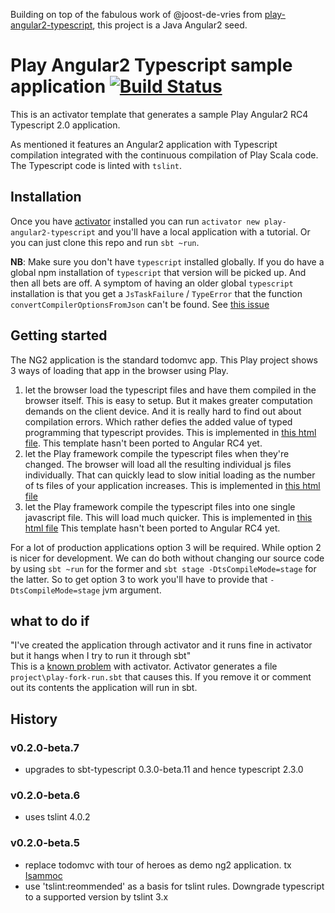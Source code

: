 Building on top of the fabulous work of @joost-de-vries from [play-angular2-typescript](https://github.com/joost-de-vries/play-angular2-typescript), this project is a Java Angular2 seed.

# Play Angular2 Typescript sample application [![Build Status](https://travis-ci.org/joost-de-vries/play-angular2-typescript.png?branch=master)](https://travis-ci.org/joost-de-vries/play-angular2-typescript)

This is an activator template that generates a sample Play Angular2 RC4 Typescript 2.0 application.

As mentioned it features an Angular2 application with Typescript compilation integrated with the continuous compilation of Play Scala code. The Typescript code is linted with `tslint`.

## Installation
Once you have [activator](https://www.typesafe.com/community/core-tools/activator-and-sbt) installed you can run `activator new play-angular2-typescript` and you'll have a local application with a tutorial. Or you can just clone this repo and run `sbt ~run`.  

**NB**: Make sure you don't have `typescript` installed globally. If you do have a global npm installation of `typescript` that version will be picked up. And then all bets are off.
A symptom of having an older global `typescript` installation is that you get a `JsTaskFailure` / `TypeError` that the function `convertCompilerOptionsFromJson` can't be found. See [this issue](https://github.com/joost-de-vries/play-angular2-typescript/issues/1)


## Getting started
The NG2 application is the standard todomvc app. 
This Play project shows 3 ways of loading that app in the browser using Play.  
1. let the browser load the typescript files and have them compiled in the browser itself. This is easy to setup. But it makes greater computation demands on the client device. And it is really hard to find out about compilation errors. Which rather defies the added value of typed programming that typescript provides. This is implemented in [this html file](https://github.com/joost-de-vries/play-angular2-typescript/blob/master/app/views/index.scala.html). This template hasn't been ported to Angular RC4 yet.  
2. let the Play framework compile the typescript files when they're changed. The browser will load all the resulting individual js files individually. That can quickly lead to slow initial loading as the number of ts files of your application increases. This is implemented in [this html file](https://github.com/joost-de-vries/play-angular2-typescript/blob/master/app/views/index1.scala.html)  
3. let the Play framework compile the typescript files into one single javascript file. This will load much quicker. This is implemented in [this html file](https://github.com/joost-de-vries/play-angular2-typescript/blob/master/app/views/index2.scala.html) This template hasn't been ported to Angular RC4 yet.  

For a lot of production applications option 3 will be required. While option 2 is nicer for development. 
We can do both without changing our source code by using `sbt ~run` for the former and `sbt stage -DtsCompileMode=stage` for the latter. So to get option 3 to work you'll have to provide that `-DtsCompileMode=stage` jvm argument.


## what to do if

"I've created the application through activator and it runs fine in activator but it hangs when I try to run it through sbt"  
This is a [known problem](https://github.com/typesafehub/activator/issues/1036) with activator. Activator generates a file `project\play-fork-run.sbt` that causes this. If you remove it or comment out its contents the application will run in sbt.

## History

### v0.2.0-beta.7
- upgrades to sbt-typescript 0.3.0-beta.11 and hence typescript 2.3.0

### v0.2.0-beta.6
- uses tslint 4.0.2

### v0.2.0-beta.5
- replace todomvc with tour of heroes as demo ng2 application. tx [Isammoc](https://github.com/Isammoc)
- use 'tslint:reommended' as a basis for tslint rules. Downgrade typescript to a supported version by tslint 3.x

